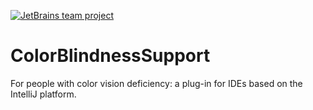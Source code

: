 [![JetBrains team project](http://jb.gg/badges/team-flat-square.svg)](https://confluence.jetbrains.com/display/ALL/JetBrains+on+GitHub)
# ColorBlindnessSupport
For people with color vision deficiency: a plug-in for IDEs based on the IntelliJ platform.
